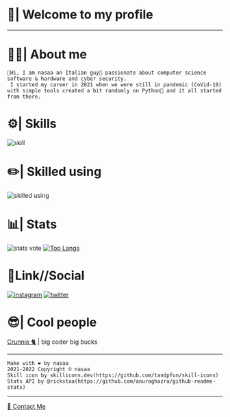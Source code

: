 # 👋| Welcome to my profile #

- - - - 

# 👨‍💻| About me #
    👋Hi, I am nasaa an Italian guy🍕 passionate about computer science software & hardware and cyber security.
     I started my career in 2021 when we were still in pandemic (CoVid-19) with simple tools created a bit randomly on Python🐍 and it all started from there.

# ⚙️| Skills #
![skill](https://skillicons.dev/icons?i=html,css,js,py,php,dotnet,discord,bots)

# ✏️| Skilled using #
![skilled using](https://skillicons.dev/icons?i=linux,raspberrypi,visualstudio,vscode,unreal,github,discord)

# 📊| Stats #
![stats vote](https://github-readme-stats.vercel.app/api?username=rootchunk&show_icons=true&theme=dark)
[![Top Langs](https://github-readme-stats.vercel.app/api/top-langs/?username=rootchunk&show_icons=true&theme=dark&layout=compact)](https://github.com/anuraghazra/github-readme-stats)
# 🔗Link//Social #
[![instagram](https://skillicons.dev/icons?i=instagram&perline=1)](https://www.instagram.com/imgabb__/)
[![twitter](https://skillicons.dev/icons?i=twitter&perline=1)](https://twitter.com/qweryy_dev)
# 😎| Cool people #
<p><a href="https://github.com/Crunnie">Crunnie 🐈</a> | big coder big bucks </p>

- - - - 

    Make with ❤️ by nasaa
    2021-2022 Copyright © nasaa
    Skill icon by skillicons.dev(https://github.com/tandpfun/skill-icons)
    Stats API by @rickstaa(https://github.com/anuraghazra/github-readme-stats)
- - - - 
<p><a href="mailto:contact@justnasaa.tk">📧 Contact Me</a>
